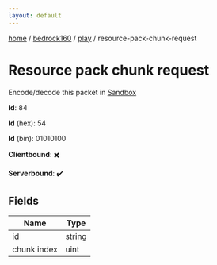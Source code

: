 ```yaml
---
layout: default
---
```


[home](/)  /  [bedrock160](/protocol/bedrock160)  /  [play](/protocol/bedrock160/play)  /  resource-pack-chunk-request

# Resource pack chunk request

Encode/decode this packet in [Sandbox](../../../sandbox/bedrock160#Play.ResourcePackChunkRequest)

**Id**: 84

**Id** (hex): 54

**Id** (bin): 01010100

**Clientbound**: ✖️

**Serverbound**: ✔️

## Fields

Name | Type
---|---
id | string
chunk index | uint
